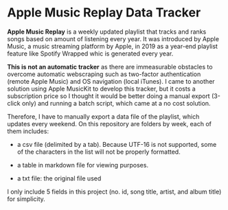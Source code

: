 # Apple Music Replay Data Tracker
**Apple Music Replay** is a weekly updated playlist that tracks and ranks songs based on amount of listening every year.
It was introduced by Apple Music, a music streaming platform by Apple, in 2019 as a year-end playlist feature like 
Spotify Wrapped whic is generated every year.

**This is not an automatic tracker** as there are immeasurable obstacles to overcome
automatic webscraping such as two-factor authentication (remote Apple Music) and OS navigation (local iTunes). 
I came to another solution using Apple MusicKit to develop this tracker, but it costs a subscription price so I thought 
it would be better doing a manual export (3-click only) and running a batch script, which came at a no cost solution.

Therefore, I have to manually export a data file of the playlist, which updates every weekend. On this repository are
folders by week, each of them includes:
* a csv file (delimited by a tab). Because UTF-16 is not supported, some of the characters in the list will not be properly formatted.
  
* a table in markdown file for viewing purposes.

* a txt file: the original file used

I only include 5 fields in this project (no. id, song title, artist, and album title) for simplicity.